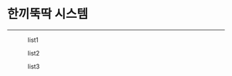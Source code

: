 <HTML>
<HEAD>

<TITLE></TITLE>
</HEAD>
<BODY>

<h1>한끼뚝딱 시스템</h1>
<hr>
<ul>
<ol>list1</ol>
<ol>list2</ol>
<ol>list3</ol>
</ul>

</BODY>
</HTML>
